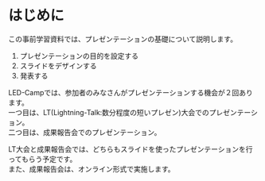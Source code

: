 # はじめに

この事前学習資料では、プレゼンテーションの基礎について説明します。

1. プレゼンテーションの目的を設定する
1. スライドをデザインする
1. 発表する

LED-Campでは、参加者のみなさんがプレゼンテーションする機会が２回あります。  
一つ目は、LT(Lightning-Talk:数分程度の短いプレゼン)大会でのプレゼンテーション。  
二つ目は、成果報告会でのプレゼンテーション。

LT大会と成果報告会では、どちらもスライドを使ったプレゼンテーションを行ってもらう予定です。  
また、成果報告会は、オンライン形式で実施します。